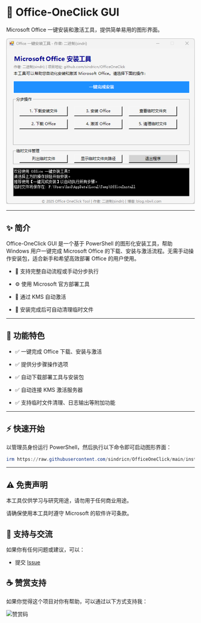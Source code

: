 # 🎯 Office-OneClick GUI

Microsoft Office 一键安装和激活工具，提供简单易用的图形界面。

![安装界面](screen.png)

---

## ✨ 简介

Office-OneClick GUI 是一个基于 PowerShell 的图形化安装工具，帮助 Windows 用户一键完成 Microsoft Office 的下载、安装与激活流程。无需手动操作安装包，适合新手和希望高效部署 Office 的用户使用。

- 🧰 支持完整自动流程或手动分步执行

- ⚙️ 使用 Microsoft 官方部署工具

- 🔐 通过 KMS 自动激活

- 🧹 安装完成后可自动清理临时文件

---

## 🚀 功能特色

- ✅ 一键完成 Office 下载、安装与激活

- ✅ 提供分步骤操作选项

- ✅ 自动下载部署工具与安装包

- ✅ 自动连接 KMS 激活服务器

- ✅ 支持临时文件清理、日志输出等附加功能

---

## ⚡ 快速开始

以管理员身份运行 PowerShell，然后执行以下命令即可启动图形界面：

```powershell
irm https://raw.githubusercontent.com/sindricn/OfficeOneClick/main/install.ps1 | iex
```

---
## ⚠️ 免责声明

本工具仅供学习与研究用途，请勿用于任何商业用途。

请确保使用本工具时遵守 Microsoft 的软件许可条款。

## 💬 支持与交流

如果你有任何问题或建议，可以：

- 提交 [Issue](https://github.com/sindricn/OfficeOneClick/issues)

## ☕ 赞赏支持
如果你觉得这个项目对你有帮助，可以通过以下方式支持我：

<img src="PIC/wx.jpg" alt="赞赏码" width="200" />



